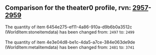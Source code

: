 ## Comparison for the theater0 profile, rvn: [2957](https://github.com/PRO100KatYT/FortniteProfileRevisions/tree/main/profiles/theater0/2957%20theater0.json)-[2959](https://github.com/PRO100KatYT/FortniteProfileRevisions/tree/main/profiles/theater0/2959%20theater0.json)

The quantity of item 6454e275-ef11-4a86-910a-d9b6b0a3512c (WorldItem:stoneitemdata) has been changed from: `2497` to: `2499`
<br><br>
The quantity of item 4e3e04d8-be1c-4da5-a7ce-384e063de9de (WorldItem:metalitemdata) has been changed from: `2481` to: `3741`
<br><br>
